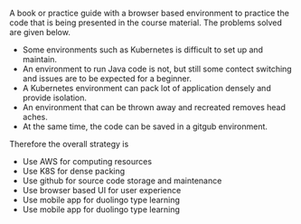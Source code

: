 A book or practice guide with a browser based environment to practice the code that is being presented in the course material. The problems solved are given below.

* Some environments such as Kubernetes is difficult to set up and maintain.
* An environment to run Java code is not, but still some contect switching and issues are to be expected for a beginner.
* A Kubernetes environment can pack lot of application densely and provide isolation.
* An environment that can be thrown away and recreated removes head aches.
* At the same time, the code can be saved in a gitgub environment.

Therefore the overall strategy is

* Use AWS for computing resources
* Use K8S for dense packing
* Use github for source code storage and maintenance
* Use browser based UI for user experience
* Use mobile app for duolingo type learning
* Use mobile app for duolingo type learning
